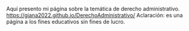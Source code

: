 Aquí presento mi página sobre la temática de derecho administrativo.
https://giana2022.github.io/DerechoAdministrativo/
Aclaración: es una página a los fines educativos sin fines de lucro.
